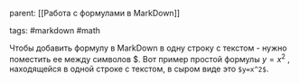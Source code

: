 parent: [[Работа с формулами в MarkDown]]

tags: #markdown #math 

Чтобы добавить формулу в MarkDown в одну строку с текстом - нужно поместить ее между символов $. Вот пример простой формулы $y=x^2$ , находящейся в одной строке с текстом, в сыром виде это `$y=x^2$`.